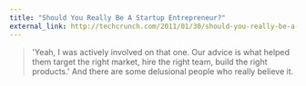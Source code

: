```yaml
---
title: "Should You Really Be A Startup Entrepreneur?"
external_link: http://techcrunch.com/2011/01/30/should-you-really-be-a-startup-entrepreneur/
---
```

> 'Yeah, I was actively involved on that one. Our advice is what helped them
target the right market, hire the right team, build the right products.' And
there are some delusional people who really believe it.

